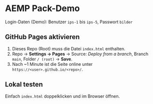 
# AEMP Pack-Demo

Login-Daten (Demo): Benutzer `ips-1` bis `ips-5`, Passwort `bilder`

## GitHub Pages aktivieren
1. Dieses Repo (Root) muss die Datei `index.html` enthalten.
2. Repo → **Settings → Pages** → Source: *Deploy from a branch*, Branch `main`, Folder `/ (root)` → **Save**.
3. Nach ~1 Minute ist die Seite online unter `https://<user>.github.io/<repo>/`.

## Lokal testen
Einfach `index.html` doppelklicken und im Browser öffnen.
